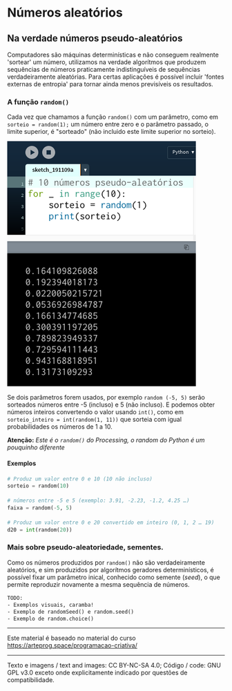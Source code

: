# Números aleatórios

## Na verdade números pseudo-aleatórios

Computadores são máquinas determinísticas e não conseguem realmente 'sortear' um número, utilizamos na verdade algorítmos que produzem sequências de números praticamente indistinguíveis de sequências verdadeiramente aleatórias. Para certas aplicações é possível incluir 'fontes externas de entropia' para tornar ainda menos previsíveis os resultados.

### A função `random()`

Cada vez que chamamos a função `random()` com um parâmetro, como em `sorteio = random(1);` um número entre zero e o parâmetro passado, o limite superior, é "sorteado" (não incluido este limite superior no sorteio).

![imagem_exemplo](assets/random1-10.png)

Se dois parâmetros forem usados, por exemplo `random (-5, 5)` serão sorteados números entre -5 (incluso) e 5 (não incluso).
E podemos obter números inteiros convertendo o valor usando `int()`, como em `sorteio_inteiro = int(random(1, 11))` que sorteia com igual probabilidades os números de 1 a 10.

**Atenção:** *Este é o `random()` do Processing, o random do Python é um pouquinho diferente*

#### Exemplos
```python
# Produz um valor entre 0 e 10 (10 não incluso)
sorteio = random(10)

# números entre -5 e 5 (exemplo: 3.91, -2.23, -1.2, 4.25 …) 
faixa = random(-5, 5)

# Produz um valor entre 0 e 20 convertido em inteiro (0, 1, 2 … 19)
d20 = int(random(20)) 
```

### Mais sobre pseudo-aleatoriedade, sementes.

Como os números produzidos por `random()` não são verdadeiramente aleatórios, e sim produzidos por algorítmos geradores determinísticos, é possível fixar um parâmetro inical, conhecido como semente (*seed*), o que permite reproduzir novamente a mesma sequência de números.

```
TODO:
- Exemplos visuais, caramba!
- Exemplo de randomSeed() e random.seed()
- Exemplo de random.choice()
```

---
Este material é baseado no material do curso https://arteprog.space/programacao-criativa/

---
Texto e imagens / text and images: CC BY-NC-SA 4.0; Código / code: GNU GPL v3.0 exceto onde explicitamente indicado por questões de compatibilidade.
